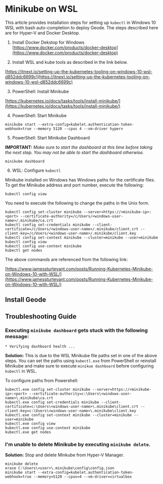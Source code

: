 # Minikube on WSL

This article provides installation steps for setting up `kubectl` in Windows 10 WSL with bash auto-completion to deploy Geode. The steps described here are for Hyper-V and Docker Desktop.

1. Install Docker Dekstop for Windows
[https://www.docker.com/products/docker-desktop](https://www.docker.com/products/docker-desktop)

2. Install WSL and kube tools as described in the link below.

[https://itnext.io/setting-up-the-kubernetes-tooling-on-windows-10-wsl-d852ddc6699c](https://itnext.io/setting-up-the-kubernetes-tooling-on-windows-10-wsl-d852ddc6699c)

3. PowerShell: Install Minikube

[https://kubernetes.io/docs/tasks/tools/install-minikube/](https://kubernetes.io/docs/tasks/tools/install-minikube/)

4. PowerShell: Start Minikube

```console
minikube start --extra-config=kubelet.authentication-token-webhook=true --memory 5120 --cpus 4 --vm-driver hyperv
```

5. PowerShell: Start Minikube Dashboard

**IMPORTANT:** *Make sure to start the dashboard at this time before taking the next step. You may not be able to start the dashboard otherwise.*

```console
minikube dashboard
```

6. WSL: Configure `kubectl`

Minikube installed on Windows has Windows paths for the certificate files. To get the Minikube address and port number, execute the following:

```console
kubectl config view
```

You need to execute the following to change the paths in the Unix form.

```console
kubectl config set-cluster minikube --server=https://<minikube-ip>:<port> --certificate-authority=/c/Users/<windows-user-name>/.minikube/ca.crt
kubectl config set-credentials minikube --client-certificate=/c/Users/<windows-user-name>/.minikube/client.crt --client-key=/c/Users/<windows-user-name>/.minikube/client.key
kubectl config set-context minikube --cluster=minikube --user=minikube
kubectl config view
kubectl config use-context minikube
kubectl get nodes
```

The above commands are referenced from the following link:

[https://www.jamessturtevant.com/posts/Running-Kubernetes-Minikube-on-Windows-10-with-WSL/](https://www.jamessturtevant.com/posts/Running-Kubernetes-Minikube-on-Windows-10-with-WSL/)

## Install Geode

## Troubleshooting Guide

### Executing `minikube dashboard` gets stuck with the following message:

```console
* Verifying dashboard health ...
```

**Solution:** This is due to the WSL Minikube file paths set in one of the above steps. You can set the paths using `kubectl.exe` from PowerShell or reinstall Minikube and make sure to execute `minikue dashboard` before configuring `kubectl` in WSL.

To configure paths from Powershell:

```console
kubectl.exe config set-cluster minikube --server=https://<minikube-ip>:<port> --certificate-authority=c:\Users\<windows-user-name>\.minikube\ca.crt
kubectl.exe config set-credentials minikube --client-certificate=c:\Users\<windows-user-name>\.minikube\client.crt --client-key=c:\Users\<windows-user-name>\.minikube\client.key
kubectl.exe config set-context minikube --cluster=minikube --user=minikube
kubectl.exe config view
kubectl.exe config use-context minikube
kubectl.exe get nodes
```

### I'm unable to delete Minikube by executing `minikube delete`.

**Solution:** Stop and delete Minkube from Hyper-V Manager.

```console
minikube delete
erase C:\Users\<user>\.minikube\config\config.json 
minikube start --extra-config=kubelet.authentication-token-webhook=true --memory=5120 --cpus=4 --vm-driver=virtualbox
```

